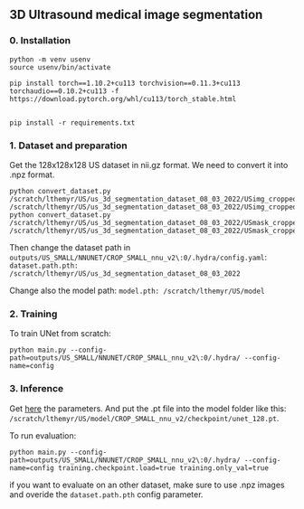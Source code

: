 ## 3D Ultrasound medical image segmentation

### 0. Installation

```
python -m venv usenv
source usenv/bin/activate

pip install torch==1.10.2+cu113 torchvision==0.11.3+cu113 torchaudio==0.10.2+cu113 -f https://download.pytorch.org/whl/cu113/torch_stable.html


pip install -r requirements.txt
```


### 1. Dataset and preparation
Get the 128x128x128 US dataset in nii.gz format. We need to convert it into .npz format.
```
python convert_dataset.py /scratch/lthemyr/US/us_3d_segmentation_dataset_08_03_2022/USimg_cropped128 /scratch/lthemyr/US/us_3d_segmentation_dataset_08_03_2022/USimg_cropped128_npz
python convert_dataset.py /scratch/lthemyr/US/us_3d_segmentation_dataset_08_03_2022/USmask_cropped128 /scratch/lthemyr/US/us_3d_segmentation_dataset_08_03_2022/USmask_cropped128_npz
```
Then change the dataset path in `outputs/US_SMALL/NNUNET/CROP_SMALL_nnu_v2\:0/.hydra/config.yaml`: `dataset.path.pth: /scratch/lthemyr/US/us_3d_segmentation_dataset_08_03_2022`

Change also the model path: `model.pth: /scratch/lthemyr/US/model`



### 2. Training

To train UNet from scratch:

```
python main.py --config-path=outputs/US_SMALL/NNUNET/CROP_SMALL_nnu_v2\:0/.hydra/ --config-name=config

```



### 3. Inference

Get [here](https://themyr.iiens.net/unet_128.pt) the parameters. And put the .pt file into the model folder like this: `/scratch/lthemyr/US/model/CROP_SMALL_nnu_v2/checkpoint/unet_128.pt`.

To run evaluation:

```
python main.py --config-path=outputs/US_SMALL/NNUNET/CROP_SMALL_nnu_v2\:0/.hydra/ --config-name=config training.checkpoint.load=true training.only_val=true

```

if you want to evaluate on an other dataset, make sure to use .npz images and overide the `dataset.path.pth` config parameter.